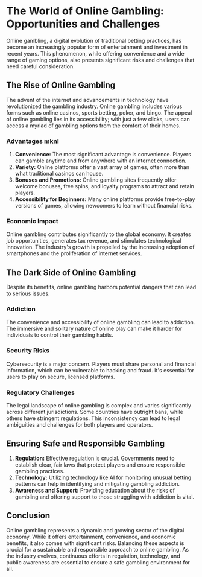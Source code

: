 # The World of Online Gambling: Opportunities and Challenges

Online gambling, a digital evolution of traditional betting practices,
has become an increasingly popular form of entertainment and
investment in recent years. This phenomenon, while offering
convenience and a wide range of gaming options, also presents
significant risks and challenges that need careful consideration.

## The Rise of Online Gambling

The advent of the internet and advancements in technology have
revolutionized the gambling industry. Online gambling includes various
forms such as online casinos, sports betting, poker, and bingo. The
appeal of online gambling lies in its accessibility; with just a few
clicks, users can access a myriad of gambling options from the comfort
of their homes.

### Advantages mknl

1. **Convenience:** The most significant advantage is convenience.
Players can gamble anytime and from anywhere with an internet
connection.
2. **Variety:** Online platforms offer a vast array of games, often
more than what traditional casinos can house.
3. **Bonuses and Promotions:** Online gambling sites frequently offer
welcome bonuses, free spins, and loyalty programs to attract and
retain players.
4. **Accessibility for Beginners:** Many online platforms provide
free-to-play versions of games, allowing newcomers to learn without
financial risks.

### Economic Impact

Online gambling contributes significantly to the global economy. It
creates job opportunities, generates tax revenue, and stimulates
technological innovation. The industry's growth is propelled by the
increasing adoption of smartphones and the proliferation of internet
services.

## The Dark Side of Online Gambling

Despite its benefits, online gambling harbors potential dangers that
can lead to serious issues.

### Addiction

The convenience and accessibility of online gambling can lead to
addiction. The immersive and solitary nature of online play can make
it harder for individuals to control their gambling habits.

### Security Risks

Cybersecurity is a major concern. Players must share personal and
financial information, which can be vulnerable to hacking and fraud.
It's essential for users to play on secure, licensed platforms.

### Regulatory Challenges

The legal landscape of online gambling is complex and varies
significantly across different jurisdictions. Some countries have
outright bans, while others have stringent regulations. This
inconsistency can lead to legal ambiguities and challenges for both
players and operators.

## Ensuring Safe and Responsible Gambling

1. **Regulation:** Effective regulation is crucial. Governments need
to establish clear, fair laws that protect players and ensure
responsible gambling practices.
2. **Technology:** Utilizing technology like AI for monitoring unusual
betting patterns can help in identifying and mitigating gambling
addiction.
3. **Awareness and Support:** Providing education about the risks of
gambling and offering support to those struggling with addiction is
vital.

## Conclusion

Online gambling represents a dynamic and growing sector of the digital
economy. While it offers entertainment, convenience, and economic
benefits, it also comes with significant risks. Balancing these
aspects is crucial for a sustainable and responsible approach to
online gambling. As the industry evolves, continuous efforts in
regulation, technology, and public awareness are essential to ensure a
safe gambling environment for all.